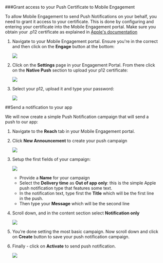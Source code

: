 ###Grant access to your Push Certificate to Mobile Engagement

To allow Mobile Engagement to send Push Notifications on your behalf, you need to grant it access to your certificate. This is done by configuring and entering your certificate into the Mobile Engagement portal. Make sure you obtain your .p12 certificate as explained in [Apple's documentation](https://developer.apple.com/library/prerelease/ios/documentation/IDEs/Conceptual/AppDistributionGuide/AddingCapabilities/AddingCapabilities.html#//apple_ref/doc/uid/TP40012582-CH26-SW6)

1. Navigate to your Mobile Engagement portal. Ensure you're in the correct and then click on the **Engage** button at the bottom:

	![](./media/mobile-engagement-ios-send-push/engage-button.png)

2. Click on the **Settings** page in your Engagement Portal. From there click on the **Native Push** section to upload your p12 certificate:

	![](./media/mobile-engagement-ios-send-push/engagement-portal.png)

3. Select your p12, upload it and type your password:

	![](./media/mobile-engagement-ios-send-push/native-push-settings.png)

##<a id="send"></a>Send a notification to your app

We will now create a simple Push Notification campaign that will send a push to our app:

1. Navigate to the **Reach** tab in your Mobile Engagement portal.

2. Click **New Announcement** to create your push campaign

	![](./media/mobile-engagement-ios-send-push/new-announcement.png)

3. Setup the first fields of your campaign:

	![](./media/mobile-engagement-ios-send-push/campaign-first-params.png)

	- 	Provide a **Name** for your campaign 
	- 	Select the **Delivery time** as **Out of app only**: this is the simple Apple push notification type that features some text.
	- 	In the notification text, type first the **Title** which will be the first line in the push.
	- 	Then type your **Message** which will be the second line

4. Scroll down, and in the content section select **Notification only**

	![](./media/mobile-engagement-ios-send-push/campaign-content.png)

5. You're done setting the most basic campaign. Now scroll down and click on **Create** button to save your push notification campaign. 

6. Finally - click on **Activate** to send push notification. 

	![](./media/mobile-engagement-ios-send-push/campaign-activate.png)

 